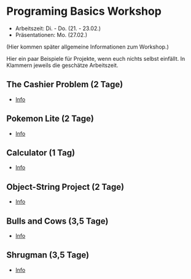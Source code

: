 # Programing Basics Workshop

-  Arbeitszeit: Di. - Do. (21. - 23.02.)
-  Präsentationen: Mo. (27.02.)

(Hier kommen später allgemeine Informationen zum Workshop.)

Hier ein paar Beispiele für Projekte, wenn euch nichts selbst einfällt. In Klammern jeweils die geschätze Arbeitszeit.

## The Cashier Problem (2 Tage)

-  [Info](./cashier/)

## Pokemon Lite (2 Tage)

-  [Info](./pokemon/)

## Calculator (1 Tag)

-  [Info](./calculator/)

## Object-String Project (2 Tage)

-  [Info](./object_string/)

## Bulls and Cows (3,5 Tage)

-  [Info](./bulls_and_cows/)

## Shrugman (3,5 Tage)

-  [Info](./shrugman/)
